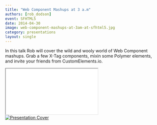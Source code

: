 ```yaml
---
title: "Web Component Mashups at 3 a.m"
authors: [rob_dodson]
event: SFHTML5
date: 2014-04-30
image: web-component-mashups-at-3am-at-sfhtml5.jpg
category: presentations
layout: single
---
```


In this talk Rob will cover the wild and wooly world of Web Component mashups.
Grab a few X-Tag components, mixin some Polymer elements, and invite your
friends from CustomElements.io.

<!-- Read more -->

<div class="video-wrap">
    <iframe src="//www.youtube.com/embed/75EuHl6CSTo"></iframe>
</div>

<a href="http://robdodson.me/sfhtml5-talk/">
    <img src="../../img/stories/web-component-mashups-at-3am-at-sfhtml5-cover.jpg" alt="Presentation Cover">
</a>
